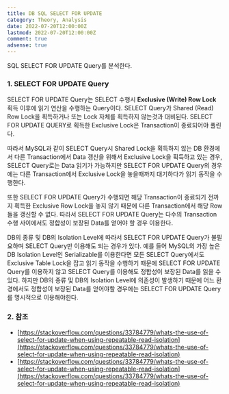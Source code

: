 ```yaml
---
title: DB SQL SELECT FOR UPDATE
category: Theory, Analysis
date: 2022-07-20T12:00:00Z
lastmod: 2022-07-20T12:00:00Z
comment: true
adsense: true
---
```


SQL SELECT FOR UPDATE Query를 분석한다.

### 1. SELECT FOR UPDATE Query

SELECT FOR UPDATE Query는 SELECT 수행시 **Exclusive (Write) Row Lock** 획득 이후에 읽기 연산을 수행하는 Query이다. SELECT Query가 Shared (Read) Row Lock을 획득하거나 또는 Lock 자체를 획득하지 않는것과 대비된다. SELECT FOR UPDATE QUERY로 획득한 Exclusive Lock은 Transaction이 종료되어야 풀린다.

따라서 MySQL과 같이 SELECT Query시 Shared Lock을 획득하지 않는 DB 환경에서 다른 Transaction에서 Data 갱신을 위해서 Exclusive Lock을 획득하고 있는 경우, SELECT Query로는 Data 읽기가 가능하지만 SELECT FOR UPDATE Query의 경우에는 다른 Transaction에서 Exclusive Lock을 놓을때까지 대기하다가 읽기 동작을 수행한다. 

또한 SELECT FOR UPDATE Query가 수행되면 해당 Transaction이 종료되기 전까지 획득한 Exclusive Row Lock을 놓지 않기 때문에 다른 Transaction에서 해당 Row들을 갱신할 수 없다. 따라서 SELECT FOR UPDATE Query는 다수의 Transaction 수행 사이에서도 정합성이 보장된 Data를 얻어야 할 경우 이용한다.

DB의 종류 및 DB의 Isolation Level에 따라서 SELECT FOR UPDATE Query가 불필요하며 SELECT Query만 이용해도 되는 경우가 있다. 예를 들어 MySQL의 가장 높은 DB Isolation Level인 Serializable를 이용한다면 모든 SELECT Query에서도 Exclusive Table Lock을 잡고 읽기 동작을 수행하기 때문에 SELECT FOR UPDATE Query를 이용하지 않고 SELECT Query를 이용해도 정합성이 보장된 Data를 읽을 수 있다. 하지만 DB의 종류 및 DB의 Isolation Level에 의존성이 발생하기 때문에 어느 환경에서도 정합성이 보장된 Data를 얻어야할 경우에는 SELECT FOR UPDATE Query를 명시적으로 이용해야한다.

### 2. 참조

* [https://stackoverflow.com/questions/33784779/whats-the-use-of-select-for-update-when-using-repeatable-read-isolation](https://stackoverflow.com/questions/33784779/whats-the-use-of-select-for-update-when-using-repeatable-read-isolation)
* [https://stackoverflow.com/questions/33784779/whats-the-use-of-select-for-update-when-using-repeatable-read-isolation](https://stackoverflow.com/questions/33784779/whats-the-use-of-select-for-update-when-using-repeatable-read-isolation)